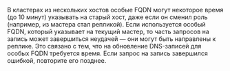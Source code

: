 В кластерах из нескольких хостов особые FQDN могут некоторое время (до 10 минут) указывать на старый хост, даже если он сменил роль (например, из мастера стал репликой). Если используется особый FQDN, который указывает на текущий мастер, то часть запросов на запись может завершиться неудачей — они могут быть направлены к реплике. Это связано с тем, что на обновление DNS-записей для особых FQDN требуется время. Если запрос на запись завершился ошибкой, повторите его позднее.